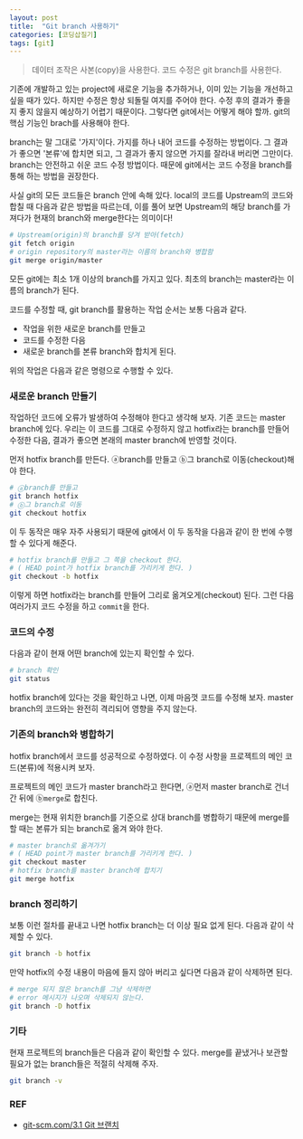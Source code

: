 ```yaml
---
layout: post
title:  "Git branch 사용하기"
categories: [코딩삽질기]
tags: [git]
---
```


> 데이터 조작은 사본(copy)을 사용한다. 코드 수정은 git branch를 사용한다.

기존에 개발하고 있는 project에 새로운 기능을 추가하거나, 이미 있는 기능을 개선하고 싶을 때가 있다. 하지만 수정은 항상 되돌릴 여지를 주어야 한다. 수정 후의 결과가 좋을지 좋지 않을지 예상하기 어렵기 때문이다. 그렇다면 git에서는 어떻게 해야 할까. git의 핵심 기능인 brach를 사용해야 한다.

branch는 말 그대로 '가지'이다. 가지를 하나 내어 코드를 수정하는 방법이다. 그 결과가 좋으면 '본류'에 합치면 되고, 그 결과가 좋지 않으면 가지를 잘라내 버리면 그만이다. branch는 안전하고 쉬운 코드 수정 방법이다. 때문에 git에서는 코드 수정을 branch를 통해 하는 방법을 권장한다.

사실 git의 모든 코드들은 branch 안에 속해 있다. local의 코드를 Upstream의 코드와 합칠 때 다음과 같은 방법을 따르는데, 이를 풀어 보면 Upstream의 해당 branch를 가져다가 현재의 branch와 merge한다는 의미이다!

```bash
# Upstream(origin)의 branch를 당겨 받아(fetch)
git fetch origin
# origin repository의 master라는 이름의 branch와 병합함
git merge origin/master
```

모든 git에는 최소 1개 이상의 branch를 가지고 있다. 최초의 branch는 master라는 이름의 branch가 된다.

코드를 수정할 때, git branch를 활용하는 작업 순서는 보통 다음과 같다.

* 작업을 위한 새로운 branch를 만들고
* 코드를 수정한 다음
* 새로운 branch를 본류 branch와 합치게 된다.

위의 작업은 다음과 같은 명령으로 수행할 수 있다.

### 새로운 branch 만들기

작업하던 코드에 오류가 발생하여 수정해야 한다고 생각해 보자. 기존 코드는 master branch에 있다. 우리는 이 코드를 그대로 수정하지 않고 hotfix라는 branch를 만들어 수정한 다음, 결과가 좋으면 본래의 master branch에 반영할 것이다.

먼저 hotfix branch를 만든다. ⓐbranch를 만들고 ⓑ그 branch로 이동(checkout)해야 한다.

```bash
# ⓐbranch를 만들고
git branch hotfix
# ⓑ그 branch로 이동
git checkout hotfix
```

이 두 동작은 매우 자주 사용되기 때문에 git에서 이 두 동작을 다음과 같이 한 번에 수행할 수 있다게 해준다.

```bash
# hotfix branch를 만들고 그 쪽을 checkout 한다.
# ( HEAD point가 hotfix branch를 가리키게 한다. )
git checkout -b hotfix
```

이렇게 하면 hotfix라는 branch를 만들어 그리로 옮겨오게(checkout) 된다. 그런 다음 여러가지 코드 수정을 하고 `commit`을 한다.

### 코드의 수정

다음과 같이 현재 어떤 branch에 있는지 확인할 수 있다.

```bash
# branch 확인
git status
```

hotfix branch에 있다는 것을 확인하고 나면, 이제 마음껏 코드를 수정해 보자. master branch의 코드와는 완전히 격리되어 영향을 주지 않는다.


### 기존의 branch와 병합하기

hotfix branch에서 코드를 성공적으로 수정하였다. 이 수정 사항을 프로젝트의 메인 코드(본류)에 적용시켜 보자.

프로젝트의 메인 코드가 master branch라고 한다면, ⓐ먼저 master branch로 건너간 뒤에 ⓑ`merge`로 합친다.

merge는 현재 위치한 branch를 기준으로 상대 branch를 병합하기 때문에 merge를 할 때는 본류가 되는 branch로 옮겨 와야 한다.

```bash
# master branch로 옮겨가기
# ( HEAD point가 master branch를 가리키게 한다. )
git checkout master
# hotfix branch를 master branch에 합치기
git merge hotfix
```

### branch 정리하기

보통 이런 절차를 끝내고 나면 hotfix branch는 더 이상 필요 없게 된다. 다음과 같이 삭제할 수 있다.

```bash
git branch -b hotfix
```

만약 hotfix의 수정 내용이 마음에 들지 않아 버리고 싶다면 다음과 같이 삭제하면 된다.

```bash
# merge 되지 않은 branch를 그냥 삭제하면
# error 메시지가 나오며 삭제되지 않는다.
git branch -D hotfix
```

### 기타

현재 프로젝트의 branch들은 다음과 같이 확인할 수 있다. merge를 끝냈거나 보관할 필요가 없는 branch들은 적절히 삭제해 주자.

```bash
git branch -v
```


### REF

* [git-scm.com/3.1 Git 브랜치](https://git-scm.com/book/ko/v2/Git-%EB%B8%8C%EB%9E%9C%EC%B9%98-%EB%B8%8C%EB%9E%9C%EC%B9%98%EB%9E%80-%EB%AC%B4%EC%97%87%EC%9D%B8%EA%B0%80)
